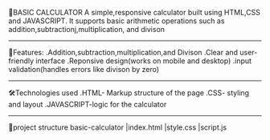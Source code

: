 🧮BASIC CALCULATOR
A simple,responsive calculator built using HTML,CSS and JAVASCRIPT. It supports basic arithmetic operations such as addition,subtractionj,multiplication, and divison
_________________________________________________________________________________________________________________________________________________________________________________________________________________________
🚀Features:
.Addition,subtraction,multiplication,and Divison 
.Clear and user-friendly interface
.Reponsive design(works on mobile and desktop)
.input validation(handles errors like divison by zero)
________________________________________________________________________________________________________________________________________________________________________________________________________________________
 🛠️Technologies used
 .HTML- Markup structure of the page
 .CSS- styling and layout
 .JAVASCRIPT-logic for the calculator
 _______________________________________________________________________________________________________________________________________________________________________________________________________________________
 📂project structure
 basic-calculator
 |index.html
 |style.css
 |script.js
